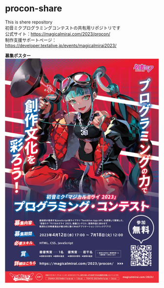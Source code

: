 # procon-share
This is shere repository<br>
初音ミクプログラミングコンテストの共有用リポジトリです<br>
公式サイト：https://magicalmirai.com/2023/procon/<br>
制作支援サポートページ：https://developer.textalive.jp/events/magicalmirai2023/<br>
<div id='img'><b>募集ポスター</b><br>
<img src='https://github.com/TUBUAN-39/procon-share/blob/main/procon-poster.png'></div>
